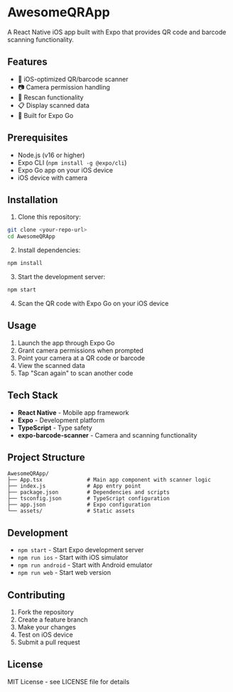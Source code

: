 # AwesomeQRApp

A React Native iOS app built with Expo that provides QR code and barcode scanning functionality.

## Features

- 📱 iOS-optimized QR/barcode scanner
- 📷 Camera permission handling
- 🔄 Rescan functionality
- 📋 Display scanned data
- 🎯 Built for Expo Go

## Prerequisites

- Node.js (v16 or higher)
- Expo CLI (`npm install -g @expo/cli`)
- Expo Go app on your iOS device
- iOS device with camera

## Installation

1. Clone this repository:
```bash
git clone <your-repo-url>
cd AwesomeQRApp
```

2. Install dependencies:
```bash
npm install
```

3. Start the development server:
```bash
npm start
```

4. Scan the QR code with Expo Go on your iOS device

## Usage

1. Launch the app through Expo Go
2. Grant camera permissions when prompted
3. Point your camera at a QR code or barcode
4. View the scanned data
5. Tap "Scan again" to scan another code

## Tech Stack

- **React Native** - Mobile app framework
- **Expo** - Development platform
- **TypeScript** - Type safety
- **expo-barcode-scanner** - Camera and scanning functionality

## Project Structure

```
AwesomeQRApp/
├── App.tsx              # Main app component with scanner logic
├── index.js             # App entry point
├── package.json         # Dependencies and scripts
├── tsconfig.json        # TypeScript configuration
├── app.json             # Expo configuration
└── assets/              # Static assets
```

## Development

- `npm start` - Start Expo development server
- `npm run ios` - Start with iOS simulator
- `npm run android` - Start with Android emulator
- `npm run web` - Start web version

## Contributing

1. Fork the repository
2. Create a feature branch
3. Make your changes
4. Test on iOS device
5. Submit a pull request

## License

MIT License - see LICENSE file for details 